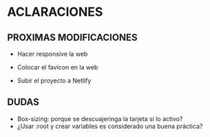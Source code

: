 # ACLARACIONES

## PROXIMAS MODIFICACIONES

- Hacer responsive la web
- Colocar el favicon en la web

- Subir el proyecto a Netlify


## DUDAS

- Box-sizing: porque se descuajeringa la tarjeta si lo activo?
- ¿Usar :root y crear variables es considerado una buena práctica?





